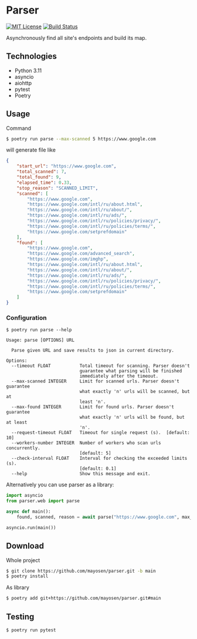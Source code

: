 # Parser

[![MIT License][license-image]][license]
[![Build Status][github-action-image]][github-action-url]

Asynchronously find all site's endpoints and build its map.

## Technologies
- Python 3.11
- asyncio
- aiohttp
- pytest
- Poetry

## Usage

Command

```sh
$ poetry run parse --max-scanned 5 https://www.google.com
```

will generate file like

```json
{
    "start_url": "https://www.google.com",
    "total_scanned": 7,
    "total_found": 9,
    "elapsed_time": 0.33,
    "stop_reason": "SCANNED_LIMIT",
    "scanned": [
        "https://www.google.com",
        "https://www.google.com/intl/ru/about.html",
        "https://www.google.com/intl/ru/about/",
        "https://www.google.com/intl/ru/ads/",
        "https://www.google.com/intl/ru/policies/privacy/",
        "https://www.google.com/intl/ru/policies/terms/",
        "https://www.google.com/setprefdomain"
    ],
    "found": [
        "https://www.google.com",
        "https://www.google.com/advanced_search",
        "https://www.google.com/imghp",
        "https://www.google.com/intl/ru/about.html",
        "https://www.google.com/intl/ru/about/",
        "https://www.google.com/intl/ru/ads/",
        "https://www.google.com/intl/ru/policies/privacy/",
        "https://www.google.com/intl/ru/policies/terms/",
        "https://www.google.com/setprefdomain"
    ]
}
```

### Configuration
```
$ poetry run parse --help

Usage: parse [OPTIONS] URL

  Parse given URL and save results to json in current directory.

Options:
  --timeout FLOAT           Total timeout for scanning. Parser doesn't
                            guarantee what parsing will be finished
                            immediately after the timeout.
  --max-scanned INTEGER     Limit for scanned urls. Parser doesn't guarantee
                            what exactly 'n' urls will be scanned, but at
                            least 'n'.
  --max-found INTEGER       Limit for found urls. Parser doesn't guarantee
                            what exactly 'n' urls will be found, but at least
                            'n'.
  --request-timeout FLOAT   Timeout for single request (s).  [default: 10]
  --workers-number INTEGER  Number of workers who scan urls concurrently.
                            [default: 5]
  --check-interval FLOAT    Interval for checking the exceeded limits (s).
                            [default: 0.1]
  --help                    Show this message and exit.
```


Alternatively you can use parser as a library:

```python
import asyncio
from parser.web import parse

async def main():
    found, scanned, reason = await parse("https://www.google.com", max_scanned=5)

asyncio.run(main())
```

## Download

Whole project

```sh
$ git clone https://github.com/mayosen/parser.git -b main
$ poetry install
```

As library

```sh
$ poetry add git+https://github.com/mayosen/parser.git#main
```

## Testing

```sh
$ poetry run pytest
```

[license-image]: https://img.shields.io/badge/license-MIT-blue.svg
[license]: LICENSE.md
[github-action-image]: https://github.com/mayosen/parser/actions/workflows/main.yml/badge.svg
[github-action-url]: https://github.com/mayosen/parser/actions/workflows/main.yml
